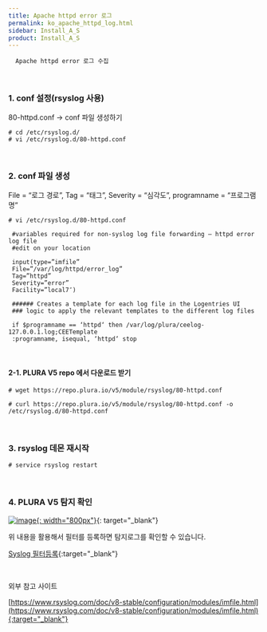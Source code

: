 ```yaml
---
title: Apache httpd error 로그
permalink: ko_apache_httpd_log.html
sidebar: Install_A_S
product: Install_A_S
---
```


      Apache httpd error 로그 수집

<br />

### 1. conf 설정(rsyslog 사용)
80-httpd.conf → conf 파일 생성하기

`# cd /etc/rsyslog.d/`   
`# vi /etc/rsyslog.d/80-httpd.conf`

<br />

### 2. conf 파일 생성
File = “로그 경로”, Tag = “태그”, Severity = “심각도”, programname = “프로그램명”

`# vi /etc/rsyslog.d/80-httpd.conf`

     #variables required for non-syslog log file forwarding – httpd error log file
     #edit on your location

     input(type=”imfile”
     File=”/var/log/httpd/error_log”
     Tag=”httpd”
     Severity=”error”
     Facility=”local7″)

     ###### Creates a template for each log file in the Logentries UI
     ### logic to apply the relevant templates to the different log files

     if $programname == ‘httpd‘ then /var/log/plura/ceelog-127.0.0.1.log;CEETemplate
     :programname, isequal, ‘httpd‘ stop

<br />

#### 2-1. PLURA V5 repo 에서 다운로드 받기

`# wget https://repo.plura.io/v5/module/rsyslog/80-httpd.conf`

`# curl https://repo.plura.io/v5/module/rsyslog/80-httpd.conf -o /etc/rsyslog.d/80-httpd.conf`

<br />

### 3. rsyslog 데몬 재시작

`# service rsyslog restart`

<br />

### 4. PLURA V5 탐지 확인
[![image](/docs/images/Ins_G/apache_httpd_err/1.png){: width="800px"}](/docs/images/Ins_G/apache_httpd_err/1.png){: target="_blank"}


위 내용을 활용해서 필터를 등록하면 탐지로그를 확인할 수 있습니다.

[Syslog 필터등록](https://qubitsec.github.io/ko_f_regi_syslog.html){:target="_blank"}

<br />

외부 참고 사이트

[https://www.rsyslog.com/doc/v8-stable/configuration/modules/imfile.html](https://www.rsyslog.com/doc/v8-stable/configuration/modules/imfile.html){:target="_blank"}